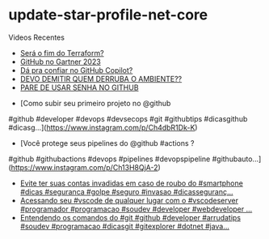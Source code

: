# update-star-profile-net-core

Videos Recentes
<!-- YOUTUBE:START -->
- [Será o fim do Terraform?](https://www.youtube.com/watch?v=z74-XICKLdY)
- [GitHub no Gartner 2023](https://www.youtube.com/watch?v=tBeOatFLMOw)
- [Dá pra confiar no GitHub Copilot?](https://www.youtube.com/watch?v=nU2PZIoBd6k)
- [DEVO DEMITIR QUEM DERRUBA O AMBIENTE??](https://www.youtube.com/watch?v=Yvx-U25aq0g)
- [PARE DE USAR SENHA NO GITHUB](https://www.youtube.com/watch?v=aezsqluwCyo)
<!-- YOUTUBE:END -->

<!-- INSTA:START -->
- [Como subir seu primeiro projeto no @github 

#github #developer #devops #devsecops #git #githubtips #dicasgithub #dicasg...](https://www.instagram.com/p/Ch4dbR1Dk-K)
- [Você protege seus pipelines do @github #actions ?

#github #githubactions #devops #pipelines #devopspipeline #githubauto...](https://www.instagram.com/p/Ch13H8QjA-2)
- [Evite ter suas contas invadidas em caso de roubo do #smartphone #dicas #seguranca #golpe #seguro #invasao #dicasseguranç...](https://www.instagram.com/p/ChcNPxbjSc3)
- [Acessando seu #vscode de qualquer lugar com o #vscodeserver  #programador #programacao #soudev #developer #webdeveloper ...](https://www.instagram.com/p/ChZjbvijpif)
- [Entendendo os comandos do #git  #github #developer #arrudatips #soudev #programacao #dicasgit #gitexplorer #dotnet #java...](https://www.instagram.com/p/ChW_wwhjd9K)
<!-- INSTA:END -->
